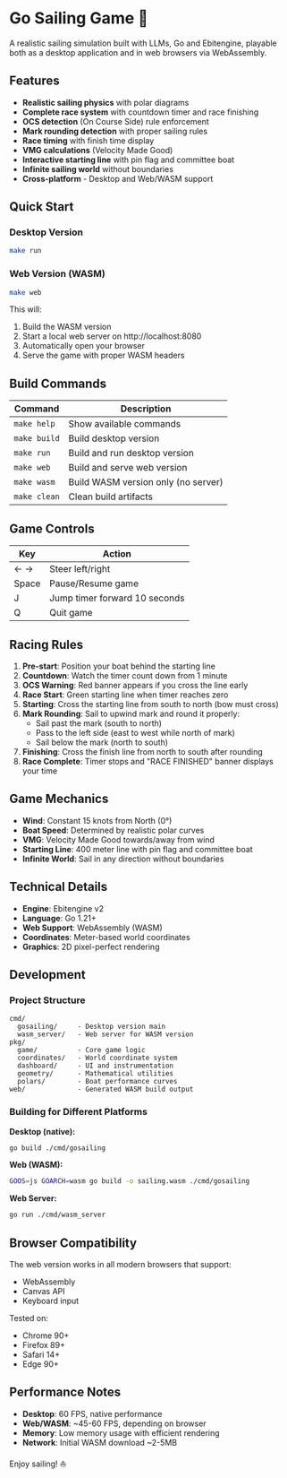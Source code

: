 # Go Sailing Game 🚢

A realistic sailing simulation built with LLMs, Go and Ebitengine, playable both as a desktop application and in web browsers via WebAssembly.

## Features

- **Realistic sailing physics** with polar diagrams
- **Complete race system** with countdown timer and race finishing
- **OCS detection** (On Course Side) rule enforcement
- **Mark rounding detection** with proper sailing rules
- **Race timing** with finish time display
- **VMG calculations** (Velocity Made Good)
- **Interactive starting line** with pin flag and committee boat
- **Infinite sailing world** without boundaries
- **Cross-platform** - Desktop and Web/WASM support

## Quick Start

### Desktop Version
```bash
make run
```

### Web Version (WASM)
```bash
make web
```
This will:
1. Build the WASM version
2. Start a local web server on http://localhost:8080
3. Automatically open your browser
4. Serve the game with proper WASM headers

## Build Commands

| Command | Description |
|---------|-------------|
| `make help` | Show available commands |
| `make build` | Build desktop version |
| `make run` | Build and run desktop version |
| `make web` | Build and serve web version |
| `make wasm` | Build WASM version only (no server) |
| `make clean` | Clean build artifacts |

## Game Controls

| Key | Action |
|-----|--------|
| ← → | Steer left/right |
| Space | Pause/Resume game |
| J | Jump timer forward 10 seconds |
| Q | Quit game |

## Racing Rules

1. **Pre-start**: Position your boat behind the starting line
2. **Countdown**: Watch the timer count down from 1 minute
3. **OCS Warning**: Red banner appears if you cross the line early
4. **Race Start**: Green starting line when timer reaches zero
5. **Starting**: Cross the starting line from south to north (bow must cross)
6. **Mark Rounding**: Sail to upwind mark and round it properly:
   - Sail past the mark (south to north)
   - Pass to the left side (east to west while north of mark)
   - Sail below the mark (north to south)
7. **Finishing**: Cross the finish line from north to south after rounding
8. **Race Complete**: Timer stops and "RACE FINISHED" banner displays your time

## Game Mechanics

- **Wind**: Constant 15 knots from North (0°)
- **Boat Speed**: Determined by realistic polar curves
- **VMG**: Velocity Made Good towards/away from wind
- **Starting Line**: 400 meter line with pin flag and committee boat
- **Infinite World**: Sail in any direction without boundaries

## Technical Details

- **Engine**: Ebitengine v2
- **Language**: Go 1.21+
- **Web Support**: WebAssembly (WASM)
- **Coordinates**: Meter-based world coordinates
- **Graphics**: 2D pixel-perfect rendering

## Development

### Project Structure
```
cmd/
  gosailing/     - Desktop version main
  wasm_server/   - Web server for WASM version
pkg/
  game/          - Core game logic
  coordinates/   - World coordinate system
  dashboard/     - UI and instrumentation
  geometry/      - Mathematical utilities
  polars/        - Boat performance curves
web/             - Generated WASM build output
```

### Building for Different Platforms

**Desktop (native):**
```bash
go build ./cmd/gosailing
```

**Web (WASM):**
```bash
GOOS=js GOARCH=wasm go build -o sailing.wasm ./cmd/gosailing
```

**Web Server:**
```bash
go run ./cmd/wasm_server
```

## Browser Compatibility

The web version works in all modern browsers that support:
- WebAssembly
- Canvas API
- Keyboard input

Tested on:
- Chrome 90+
- Firefox 89+
- Safari 14+
- Edge 90+

## Performance Notes

- **Desktop**: 60 FPS, native performance
- **Web/WASM**: ~45-60 FPS, depending on browser
- **Memory**: Low memory usage with efficient rendering
- **Network**: Initial WASM download ~2-5MB

Enjoy sailing! ⛵
